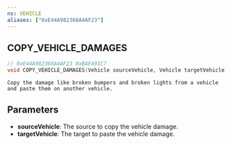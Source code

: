 ```yaml
---
ns: VEHICLE
aliases: ["0xE44A982368A4AF23"]
---
```

## COPY_VEHICLE_DAMAGES

```c
// 0xE44A982368A4AF23 0xBAE491C7
void COPY_VEHICLE_DAMAGES(Vehicle sourceVehicle, Vehicle targetVehicle);
```

```
Copy the damage like broken bumpers and broken lights from a vehicle and paste them on another vehicle.
```

## Parameters
* **sourceVehicle**: The source to copy the vehicle damage.
* **targetVehicle**: The target to paste the vehicle damage.

